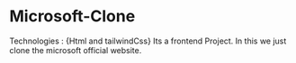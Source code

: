 # Microsoft-Clone

Technologies : {Html and tailwindCss}
Its a frontend Project.
In this we just clone the microsoft official website.

